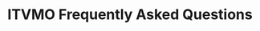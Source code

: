 ---
title: ITVMO Frequently Asked Questions
year:
description: This document answers many of the frequently asked questions the ITVMO received from stakeholders, agencies, and the vendor communities.
doc-link: ../../assets/files/ITVMO-FAQs-20201217-(2).pdf
content_tags: 
type: pdf
filters: itvmo-admin
---